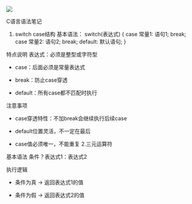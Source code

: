 ![](D:\算法竞赛\作业\竞赛.jpg)

C语言语法笔记

1. switch case结构
基本语法：
switch(表达式) {
case 常量1:
语句1;
break;
case 常量2:
语句2;
break;
default:
默认语句;
}

特点说明
表达式：必须是整型或字符型

- case：后面必须是常量表达式

- break：防止case穿透

- default：所有case都不匹配时执行

注意事项

- case穿透特性：不加break会继续执行后续case

- default位置灵活，不一定在最后

- case值必须唯一，不能重复
2.三元运算符

基本语法
条件？表达式1：表达式2

执行逻辑

- 条件为真 → 返回表达式1的值

- 条件为假 → 返回表达式2的值